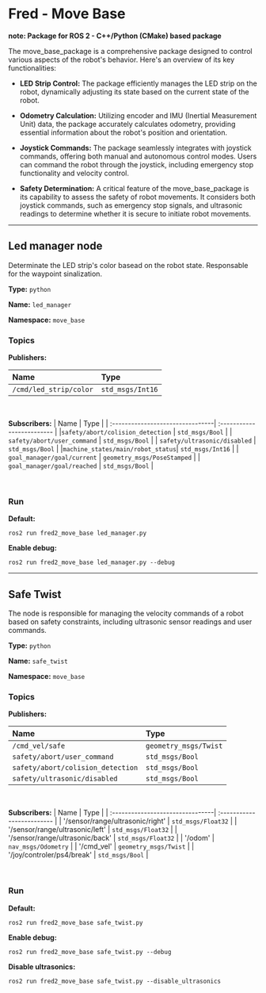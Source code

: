 # Fred - Move Base

**note: Package for ROS 2 - C++/Python (CMake) based package**

The move_base_package is a comprehensive package designed to control various aspects of the robot's behavior. Here's an overview of its key functionalities:

- **LED Strip Control:** 
The package efficiently manages the LED strip on the robot, dynamically adjusting its state based on the current state of the robot.

- **Odometry Calculation:** Utilizing encoder and IMU (Inertial Measurement Unit) data, the package accurately calculates odometry, providing essential information about the robot's position and orientation.

- **Joystick Commands:** The package seamlessly integrates with joystick commands, offering both manual and autonomous control modes. Users can command the robot through the joystick, including emergency stop functionality and velocity control.

- **Safety Determination:** A critical feature of the move_base_package is its capability to assess the safety of robot movements. It considers both joystick commands, such as emergency stop signals, and ultrasonic readings to determine whether it is secure to initiate robot movements.

----

## Led manager node
Determinate the LED strip's color basead on the robot state. Responsable for the waypoint sinalization. 

**Type:** `python` 

**Name:** `led_manager`

**Namespace:** `move_base`

### Topics
**Publishers:**

|          Name           |       Type      | 
|:----------------------- |:--------------- |
|  `/cmd/led_strip/color` | `std_msgs/Int16`| 

<br>

**Subscribers:**
|             Name                 |             Type            |
| :--------------------------------| :-------------------------  |
|`safety/abort/colision_detection` |       `std_msgs/Bool`       |
|   `safety/abort/user_command`    |       `std_msgs/Bool`       |
|   `safety/ultrasonic/disabled`   |       `std_msgs/Bool`       |
|`machine_states/main/robot_status`|     `std_msgs/Int16`        |
|    `goal_manager/goal/current`   | `geometry_msgs/PoseStamped` |
|   `goal_manager/goal/reached`    |       `std_msgs/Bool`       |

 <br>

### Run 
**Default:**

```
ros2 run fred2_move_base led_manager.py
```

**Enable debug:**
```
ros2 run fred2_move_base led_manager.py --debug
```

----- 
## Safe Twist

The node is responsible for managing the velocity commands of a robot based on safety constraints, including ultrasonic sensor readings and user commands.


**Type:** `python` 

**Name:** `safe_twist`

**Namespace:** `move_base`

### Topics
**Publishers:**

|               Name                |          Type        | 
|:-----------------------           |:---------------------|
|         `/cmd_vel/safe`           | `geometry_msgs/Twist`| 
|    `safety/abort/user_command`    |   `std_msgs/Bool`    |
| `safety/abort/colision_detection` |   `std_msgs/Bool`    |
|    `safety/ultrasonic/disabled`   |   `std_msgs/Bool`    |

<br>

**Subscribers:**
|             Name                 |             Type            |
| :--------------------------------| :-------------------------  |
| '/sensor/range/ultrasonic/right' |     `std_msgs/Float32`      |
| '/sensor/range/ultrasonic/left'  |     `std_msgs/Float32`      |
| '/sensor/range/ultrasonic/back'  |     `std_msgs/Float32`      |
|             '/odom'              |     `nav_msgs/Odometry`     |
|            '/cmd_vel'            |    `geometry_msgs/Twist`    |
|   '/joy/controler/ps4/break'     |       `std_msgs/Bool`       |

 <br>

### Run 
**Default:**

```
ros2 run fred2_move_base safe_twist.py
```

**Enable debug:**
```
ros2 run fred2_move_base safe_twist.py --debug
```

**Disable ultrasonics:**
```
ros2 run fred2_move_base safe_twist.py --disable_ultrasonics
```